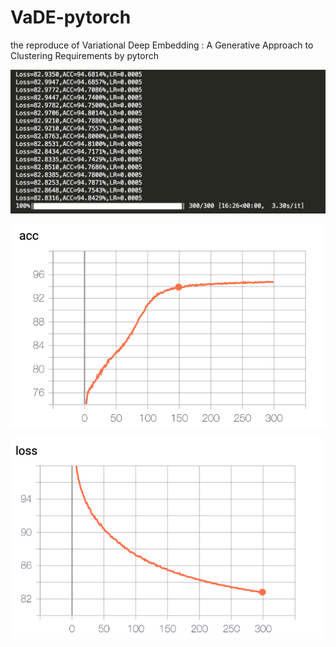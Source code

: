 # VaDE-pytorch
the reproduce of Variational Deep Embedding : A Generative Approach to Clustering Requirements by pytorch

![Image](./figures/f1.png)

![Image](./figures/f2.png)

![Image](./figures/f3.png)
